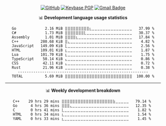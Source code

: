 <div align=center>

  [![GitHub](https://img.shields.io/badge/-GitHub-181717?style=for-the-badge&logo=Github)](https://github.com/RyuaNerin)
  [![Keybase PGP](https://img.shields.io/keybase/pgp/ryuanerin?style=for-the-badge)](https://keys.openpgp.org/vks/v1/by-fingerprint/D7BB6E656C33E9017EA4DB08542BE8EACFB31F3E)
  [![Gmail Badge](https://img.shields.io/badge/-Mail.Ru-168DE2?style=for-the-badge&logo=Mail.Ru&logoColor=white)](mailto:admin@ryuar.in) 
  
  📊 **Development language usage statistics**
  <!--START_SECTION:top_language-->
```text
Go             2.16 MiB ⣿⣿⣿⣿⣿⣿⣿⣿⣿⣆⣀⣀⣀⣀⣀⣀⣀⣀⣀⣀⣀⣀⣀⣀⣀   37.99 %
C#             1.73 MiB ⣿⣿⣿⣿⣿⣿⣿⣇⣀⣀⣀⣀⣀⣀⣀⣀⣀⣀⣀⣀⣀⣀⣀⣀⣀   30.37 %
Assembly       1.01 MiB ⣿⣿⣿⣿⣆⣀⣀⣀⣀⣀⣀⣀⣀⣀⣀⣀⣀⣀⣀⣀⣀⣀⣀⣀⣀   17.84 %
C++          280.68 KiB ⣿⣄⣀⣀⣀⣀⣀⣀⣀⣀⣀⣀⣀⣀⣀⣀⣀⣀⣀⣀⣀⣀⣀⣀⣀    4.82 %
JavaScript   149.09 KiB ⣇⣀⣀⣀⣀⣀⣀⣀⣀⣀⣀⣀⣀⣀⣀⣀⣀⣀⣀⣀⣀⣀⣀⣀⣀    2.56 %
HTML         109.01 KiB ⣆⣀⣀⣀⣀⣀⣀⣀⣀⣀⣀⣀⣀⣀⣀⣀⣀⣀⣀⣀⣀⣀⣀⣀⣀    1.87 %
Lua          101.70 KiB ⣆⣀⣀⣀⣀⣀⣀⣀⣀⣀⣀⣀⣀⣀⣀⣀⣀⣀⣀⣀⣀⣀⣀⣀⣀    1.75 %
TypeScript    50.14 KiB ⣄⣀⣀⣀⣀⣀⣀⣀⣀⣀⣀⣀⣀⣀⣀⣀⣀⣀⣀⣀⣀⣀⣀⣀⣀    0.86 %
CSS           42.11 KiB ⣄⣀⣀⣀⣀⣀⣀⣀⣀⣀⣀⣀⣀⣀⣀⣀⣀⣀⣀⣀⣀⣀⣀⣀⣀    0.72 %
Rust          21.96 KiB ⣀⣀⣀⣀⣀⣀⣀⣀⣀⣀⣀⣀⣀⣀⣀⣀⣀⣀⣀⣀⣀⣀⣀⣀⣀    0.38 %
-----------------------------------------------------------
TOTAL          5.69 MiB ⣿⣿⣿⣿⣿⣿⣿⣿⣿⣿⣿⣿⣿⣿⣿⣿⣿⣿⣿⣿⣿⣿⣿⣿⣿  100.00 %
```
<!--END_SECTION:top_language-->
  
  -------

  📊 **Weekly development breakdown**
  <!--START_SECTION:waka-->
```text
C++    29 hrs 29 mins ⣿⣿⣿⣿⣿⣿⣿⣿⣿⣿⣿⣿⣿⣿⣿⣿⣿⣿⣿⣷⣀⣀⣀⣀⣀   79.14 % 
Go      4 hrs 36 mins ⣿⣿⣿⣄⣀⣀⣀⣀⣀⣀⣀⣀⣀⣀⣀⣀⣀⣀⣀⣀⣀⣀⣀⣀⣀   12.35 % 
C       0 hrs 41 mins ⣇⣀⣀⣀⣀⣀⣀⣀⣀⣀⣀⣀⣀⣀⣀⣀⣀⣀⣀⣀⣀⣀⣀⣀⣀    1.82 % 
HTML    0 hrs 34 mins ⣆⣀⣀⣀⣀⣀⣀⣀⣀⣀⣀⣀⣀⣀⣀⣀⣀⣀⣀⣀⣀⣀⣀⣀⣀    1.54 % 
YAML    0 hrs 33 mins ⣆⣀⣀⣀⣀⣀⣀⣀⣀⣀⣀⣀⣀⣀⣀⣀⣀⣀⣀⣀⣀⣀⣀⣀⣀    1.45 % 
```
<!--END_SECTION:waka-->
</div>
